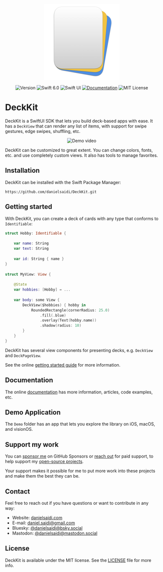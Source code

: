 <p align="center">
    <img src="Resources/Icon.png" alt="Project Icon" width="250" />
</p>

<p align="center">
    <img src="https://img.shields.io/github/v/release/danielsaidi/DeckKit?color=%2300550&sort=semver" alt="Version" />
    <img src="https://img.shields.io/badge/Swift-6.0-orange.svg" alt="Swift 6.0" />
    <img src="https://img.shields.io/badge/platform-SwiftUI-blue.svg" alt="Swift UI" title="Swift UI" />
    <a href="https://danielsaidi.github.io/DeckKit"><img src="https://img.shields.io/badge/documentation-web-blue.svg" alt="Documentation" /></a>
    <img src="https://img.shields.io/github/license/danielsaidi/DeckKit" alt="MIT License" />
</p>


# DeckKit

DeckKit is a SwiftUI SDK that lets you build deck-based apps with ease. It has a `DeckView` that can render any list of items, with support for swipe gestures, edge swipes, shuffling, etc.

<p align="center">
    <img src="Resources/Demo.gif" width=300 alt="Demo video" />
</p>

DeckKit can be customized to great extent. You can change colors, fonts, etc. and use completely custom views. It also has tools to manage favorites.



## Installation

DeckKit can be installed with the Swift Package Manager:

```
https://github.com/danielsaidi/DeckKit.git
```



## Getting started

With DeckKit, you can create a deck of cards with any type that conforms to `Identifiable`:

```swift
struct Hobby: Identifiable {
    
    var name: String
    var text: String

    var id: String { name }
}

struct MyView: View {

    @State 
    var hobbies: [Hobby] = ...

    var body: some View {
        DeckView($hobbies) { hobby in
            RoundedRectangle(cornerRadius: 25.0)
                .fill(.blue)
                .overlay(Text(hobby.name))
                .shadow(radius: 10)
        }
    }
}
```

DeckKit has several view components for presenting decks, e.g. `DeckView` and `DeckPageView`.

See the online [getting started guide][Getting-Started] for more information.



## Documentation

The online [documentation][Documentation] has more information, articles, code examples, etc.



## Demo Application

The `Demo` folder has an app that lets you explore the library on iOS, macOS, and visionOS.



## Support my work 

You can [sponsor me][Sponsors] on GitHub Sponsors or [reach out][Email] for paid support, to help support my [open-source projects][OpenSource].

Your support makes it possible for me to put more work into these projects and make them the best they can be.



## Contact

Feel free to reach out if you have questions or want to contribute in any way:

* Website: [danielsaidi.com][Website]
* E-mail: [daniel.saidi@gmail.com][Email]
* Bluesky: [@danielsaidi@bsky.social][Bluesky]
* Mastodon: [@danielsaidi@mastodon.social][Mastodon]



## License

DeckKit is available under the MIT license. See the [LICENSE][License] file for more info.



[Email]: mailto:daniel.saidi@gmail.com

[Website]: https://www.danielsaidi.com
[GitHub]: https://www.github.com/danielsaidi
[Bluesky]: https://bsky.app/profile/danielsaidi.bsky.social
[Twitter]: https://www.twitter.com/danielsaidi
[Mastodon]: https://mastodon.social/@danielsaidi
[Sponsors]: https://github.com/sponsors/danielsaidi
[OpenSource]: https://www.danielsaidi.com/opensource

[Documentation]: https://danielsaidi.github.io/DeckKit/
[Getting-Started]: https://danielsaidi.github.io/DeckKit/documentation/deckkit/getting-started

[License]: https://github.com/danielsaidi/DeckKit/blob/master/LICENSE

